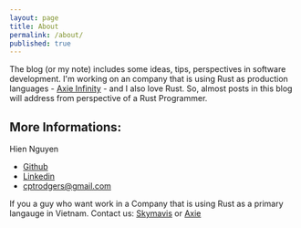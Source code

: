 ```yaml
---
layout: page
title: About
permalink: /about/
published: true
---
```


The blog (or my note) includes some ideas, tips, perspectives in software development. I'm working on an company that is using Rust as production languages - [Axie Infinity](https://axieinfinity.com/) - and I also love Rust. So, almost posts in this blog will address from perspective of a Rust Programmer.

## More Informations:
Hien Nguyen
+ [Github](https://github.com/cptrodgers)
+ [Linkedin](https://linkedin.com/in/cptrodgers)
+ cptrodgers@gmail.com

If you a guy who want work in a Company that is using Rust as a primary langauge in Vietnam. Contact us: [Skymavis](https://skymavis.com/) or [Axie](https://axieinfinity.com/)
